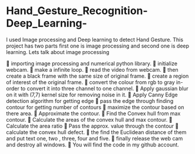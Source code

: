 # Hand_Gesture_Recognition-Deep_Learning-
I used Image processing and Deep learning to detect Hand Gesture.
This project has two parts first one is image processing and second one is deep learning. Lets talk about image processing 

	importing image processing and numerical python library.
	initialize webcam. 
	make a infinite loop. 
	read the video from webcam.
	then create a black frame with the same size of original frame.
	create a region of interest of the original frame.
	convert the colour from rgb to gray in-order to convert it into three channel to one channel.
	Apply gaussian blur on it with (7,7) kernel size for removing noise in it.
	Apply Canny Edge detection algorithm for getting edge
	pass the edge through finding contour for getting number of contours 
	maximize the contour based on there area.
	Approximate the contour. 
	Find the Convex hull from max contour.
	Calculate the areas of the convex hull and max contour.
	Calculate the area ratio 
	Pass the approx. value through the contour 
	calculate the convex hull defect.
	the find the Euclidean distance of them and put text one, two , three, four and five.
	finally release the web cam and destroy all windows.
	You will find the code in my github account.   

